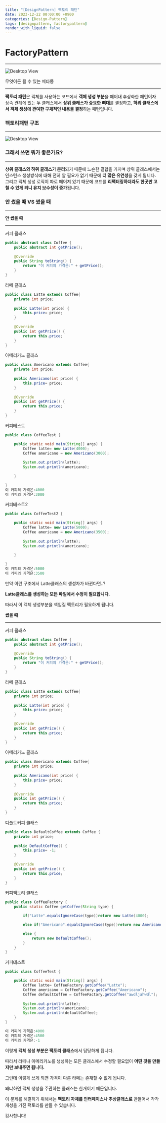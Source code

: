 ```yaml
---
title: "[DesignPattern] 팩토리 패턴"
date: 2023-12-22 00:00:00 +0900
categories: [Design-Pattern]
tags: [designpattern, factorypattern]
render_with_liquid: false
---
```


# FactoryPattern


---

![Desktop View](/assets/img/Design-Pattern/Factory-Pattern/1.gif)

무엇이든 될 수 있는 메타몽

---

**팩토리 패턴**은 객체를 사용하는 코드에서 **객체 생성 부분**을 떼어내 추상화한 패턴이자 상속 관계에 있는 두 클래스에서 **상위 클래스가 중요한 뼈대**를 결정하고, **하위 클래스에서 객체 생성에 관여한 구체적인 내용을 결정**하는 패턴입니다.

### 팩토리패턴 구조

---


![Desktop View](/assets/img/Design-Pattern/Factory-Pattern/2.png)

### 그래서 쓰면 뭐가 좋은가요?

---

**상위 클래스와 하위 클래스가 분리**되기 때문에 느슨한 결합을 가지며 상위 클래스에서는 인스턴스 생성방식에 대해 전혀 알 필요가 없기 때문에 **더 많은 유연성**을 갖게 됩니다. 그리고 객체 생성 로직이 따로 떼어져 있기 때문에 코드를 **리팩터링하더라도 한곳만 고칠 수 있게 되니 유지 보수성이 증가**됩니다.

### 안 썼을 때 VS 썼을 때

---

**안 썼을 때**

---

커피 클래스

```java
public abstract class Coffee {
	public abstract int getPrice();
	
	@Override
	public String toString() {
		return "이 커피의 가격은:" + getPrice();
	}
}
```

라떼 클래스

```java
public class Latte extends Coffee{
	private int price;
	
	public Latte(int price) {
		this.price= price;
	}
	
	@Override
	public int getPrice() {
		return this.price;
	}
}
```

아메리카노 클래스

```java
public class Americano extends Coffee{
	private int price;
	
	public Americano(int price) {
		this.price= price;
	}
	
	@Override
	public int getPrice() {
		return this.price;
	}
}
```

커피테스트

```java
public class CoffeeTest {

	public static void main(String[] args) {
		Coffee latte= new Latte(4000);
		Coffee americano = new Americano(3000);
		
		System.out.println(latte);
		System.out.println(americano);
		
	}

}
이 커피의 가격은:4000
이 커피의 가격은:3000
```

커피테스트2

```java
public class CoffeeTest2 {

	public static void main(String[] args) {
		Coffee latte= new Latte(5000);
		Coffee americano = new Americano(3500);
		
		System.out.println(latte);
		System.out.println(americano);
		
	}

}
이 커피의 가격은:5000
이 커피의 가격은:3500
```

만약 이런 구조에서 Latte클래스의 생성자가 바뀐다면..?

**Latte클래스를 생성하는 모든 파일에서 수정이 필요합니다.**

따라서 이 객체 생성부분을 책임질 팩토리가 필요하게 됩니다.

**썼을 때**

---

커피 클래스

```java
public abstract class Coffee {
	public abstract int getPrice();
	
	@Override
	public String toString() {
		return "이 커피의 가격은:" + getPrice();
	}
}
```

라떼 클래스

```java
public class Latte extends Coffee{
	private int price;
	
	public Latte(int price) {
		this.price= price;
	}
	
	@Override
	public int getPrice() {
		return this.price;
	}
}
```

아메리카노 클래스

```java
public class Americano extends Coffee{
	private int price;
	
	public Americano(int price) {
		this.price= price;
	}
	
	@Override
	public int getPrice() {
		return this.price;
	}
}
```

디폴트커피 클래스

```java
public class DefaultCoffee extends Coffee {
	private int price;
	
	public DefaultCoffee() {
		this.price= -1;
	}
	
	@Override
	public int getPrice() {
		return this.price;
	}
}
```

커피팩토리 클래스

```java
public class CoffeeFactory {
	public static Coffee getCoffee(String type) {

		if("Latte".equalsIgnoreCase(type))return new Latte(4000);

		else if("Americano".equalsIgnoreCase(type))return new Americano(4500);

		else {
			return new DefaultCoffee();
		}
	}
}
```

커피테스트

```java
public class CoffeeTest {

	public static void main(String[] args) {
		Coffee latte= CoffeeFactory.getCoffee("Latte");
		Coffee americano = CoffeeFactory.getCoffee("Americano");
		Coffee defaultCoffee = CoffeeFactory.getCoffee("awdljahwdl");
		
		System.out.println(latte);
		System.out.println(americano);
		System.out.println(defaultCoffee);
	}
}

이 커피의 가격은:4000
이 커피의 가격은:4500
이 커피의 가격은:-1
```

이렇게 **객체 생성 부분은 팩토리 클래스**에서 담당하게 됩니다.

따라서 라떼나 아메리카노를 생성하는 모든 클래스에서 수정할 필요없이 **어떤 것을 만들지만 보내주면 됩니다.**

그런데 이렇게 쓰게 되면 가격이 다른 라떼는 존재할 수 없게 됩니다.

왜냐하면 객체 생성을 주관하는 클래스는 한개이기 때문입니다.

이 문제를 해결하기 위해서는 **팩토리 자체를 인터페이스나 추상클래스로** 만들어서 각각 개성을 가진 팩토리를 만들 수 있습니다.

감사합니다!